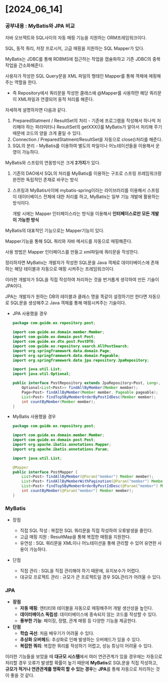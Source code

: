 # [2024_06_14]

### 공부내용 : MyBatis와 JPA 비교

자바 오브젝트와 SQL사이의 자동 매핑 기능을 지원하는 ORM프레임워크이다.

SQL, 동적 쿼리, 저장 프로시저, 고급 매핑을 지원하는 SQL Mapper가 있다.

MyBatis는 JDBC를 통해 RDBMS에 접근하는 작업을 캡슐화하고 기존 JDBC의 중복작업을 간소화해준다.

사용자가 작성한 SQL Query문을 XML 파일의 형태인 Mapper를 통해 객체에 매핑해주는 역할을 한다.

- 즉 Repository에서 쿼리문을 작성한 클래스에 @Mapper를 사용하먄 해당 쿼리문이 XML파일과 연결되어 동적 처리를 해준다.

자세하게 설명하자면 다음과 같다.

1. PreparedStatment / ResultSet의 처리 - 기존에 프로그램을 작성해서 하나씩 처리해야 하는 파라미터나 ResultSet의 getXXX()를 MyBatis가 알아서 처리해 주기 때문에 코드의 양을 크게 줄일 수 있다.
2. Connection / PreparedStatment/ResultSet을 자동으로 close()처리를 해준다.
3. SQL의 분리 - MyBatis를 이용하여 별도의 파일이나 어노테이션들을 이용해서 운영이 가능하다.

MyBatis와 스프링의 연동방식은 크게 **2가지**가 있다.

1. 기존의 DAO에서 SQL의 처리를 MyBatis를 이용하는 구조로 스프링 프레임워크랑 완전한 독립적인 존재로 바꾸는 방식
2. 스프링과 MyBatis사이에 mybatis-spring이라는 라이브러리를 이용해서 스프링이 데이터베이스 전체에 대한 처리를 하고, MyBatis는 일부 기능 개발에 활용하는 방식이다.
    
    개발 시에는 Mapper 인터페이스라는 방식을 이용해서 **인터페이스로만 모든 개발이 가능한 방식**
    

MyBatis의 대표적인 기능으로는 Mapper기능이 있다.

Mapper기능을 통해 SQL 쿼리와 자바 메서드를 자동으로 매핑해준다.

사용 방법은 Mapper 인터페이스를 만들고 xml파일에 쿼리문을 작성한다.

정리하자면 MyBatis는 개발자가 작성한 SQL문을 Java 객체로 데이터베이스에 존재하는 해당 테이블과 자동으로 매핑 시켜주는 프레임워크이다.

이러한 개발자가 SQL을 직접 작성하여 처리하는 것을 번거롭게 생각하여 만든 기술이 JPA이다.

JPA는 개발자가 원하는 DB의 테이블과 클래스 명을 똑같이 설정하기만 한다면 자동으로 SQL문을 생성해주고 Java 객체를 통해 매핑시켜주는 기술이다.

- JPA 사용했을 경우
    
    ```java
    package com.guide.ex.repository.post;
    
    import com.guide.ex.domain.member.Member;
    import com.guide.ex.domain.post.Post;
    import com.guide.ex.dto.post.PostDTO;
    import com.guide.ex.repository.search.AllPostSearch;
    import org.springframework.data.domain.Page;
    import org.springframework.data.domain.Pageable;
    import org.springframework.data.jpa.repository.JpaRepository;
    
    import java.util.List;
    import java.util.Optional;
    
    public interface PostRepository extends JpaRepository<Post, Long>, AllPostSearch {
        Optional<List<Post>> findAllByMember(Member member);
        Page<Post> findAllByMember(Member member, Pageable pageable);
        List<Post> findTop5ByMemberOrderByPostIdDesc(Member member);
        int countByMember(Member member);
    }
    
    ```
    
- MyBatis 사용했을 경우
    
    ```java
    package com.guide.ex.repository.post;
    
    import com.guide.ex.domain.member.Member;
    import com.guide.ex.domain.post.Post;
    import org.apache.ibatis.annotations.Mapper;
    import org.apache.ibatis.annotations.Param;
    
    import java.util.List;
    
    @Mapper
    public interface PostMapper {
        List<Post> findAllByMember(@Param("member") Member member);
        List<Post> findAllByMemberWithPagination(@Param("member") Member member, @Param("offset") int offset, @Param("pageSize") int pageSize);
        List<Post> findTop5ByMemberOrderByPostIdDesc(@Param("member") Member member);
        int countByMember(@Param("member") Member member);
    }
    
    ```
    

### MyBatis

- 장점
    - 직접 SQL 작성 : 복잡한 SQL 쿼리문을 직접 작성하여 오류발생을 줄인다.
    - 고급 매핑 지원 : ResultMap을 통해 복잡한 매핑을 지원한다.
    - 유연성 : SQL 쿼리문을 XML이나 어노테이션을 통해 관리할 수 있어 유연한 사용이 가능하다.

- 단점
    - 직접 관리 : SQL을 직접 관리해야 하기 때문에, 유지보수가 어렵다.
    - 대규모 프로젝트 관리 : 규모가 큰 프로젝트일 경우 SQL관리가 어려울 수 있다.

### JPA

- **장점**
    - **자동 매핑**: 엔티티와 테이블을 자동으로 매핑해주어 개발 생산성을 높인다.
    - **데이터베이스 독립성**: 데이터베이스에 종속되지 않는 코드를 작성할 수 있다.
    - **풍부한 기능**: 페이징, 정렬, 관계 매핑 등 다양한 기능을 제공한다.
- **단점**
    - **학습 곡선**: 처음 배우기가 어려울 수 있다.
    - **추상화 오버헤드**: 추상화로 인해 발생하는 오버헤드가 있을 수 있다.
    - **복잡한 쿼리**: 복잡한 쿼리를 작성하기 어렵고, 성능 튜닝이 어려울 수 있다.
    

이러한 기능들을 보았을 때 **대규모 시스템**에서 여러 연관관계가 있을 경우에는 자동으로 처리할 경우 오류가 발생할 확률이 높기 때문에 **MyBatis**로 SQL문을 직접 작성하고, **규모가 적거나 연관관계를 명확히 할 수 있는 경우**는 **JPA**를 통해 자동으로 처리하는 것이 좋을 것 같다.